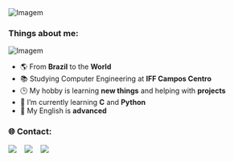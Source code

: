 <img src="https://miro.medium.com/v2/resize:fit:700/1*ILmF44mRXGxayP2AXc2hWA.gif" alt="Imagem">

### Things about me:
<img src="https://user-images.githubusercontent.com/74038190/212284100-561aa473-3905-4a80-b561-0d28506553ee.gif" alt="Imagem">
<ul>
  <li>🌎 From <strong>Brazil</strong> to the <strong>World</strong></li>
  <li>📚 Studying Computer Engineering at <strong>IFF Campos Centro</strong></li>
  <li>🕒 My hobby is learning <strong>new things</strong> and helping with <strong>projects</strong></li>
  <li>🌱 I’m currently learning <strong>C</strong> and <strong>Python</strong></li>
  <li>💬 My English is <strong>advanced</strong></li>
</ul>

### :globe_with_meridians: Contact:
[<img src="https://img.shields.io/badge/INSTAGRAM-ff5555?&style=for-the-badge&logo=instagram&logoColor=ff5555&label=joaopedro.lg" />](https://www.instagram.com/joaopedro.lg/)&nbsp;&nbsp;&nbsp;
[<img src="https://img.shields.io/badge/LinkedIn-0077B5?style=for-the-badge&logo=linkedin&logoColor=white" />](https://www.linkedin.com/in/joãopedrolopesgonçalves)&nbsp;&nbsp;&nbsp;
[<img src="https://img.shields.io/badge/EMAIL-white?&style=for-the-badge&logo=mail.ru&logoColor=FFFFFF&label=joaopedro.lg@hotmail.com" />](mailto:joaopedro.lg@hotmail.com)&nbsp;&nbsp;&nbsp;

